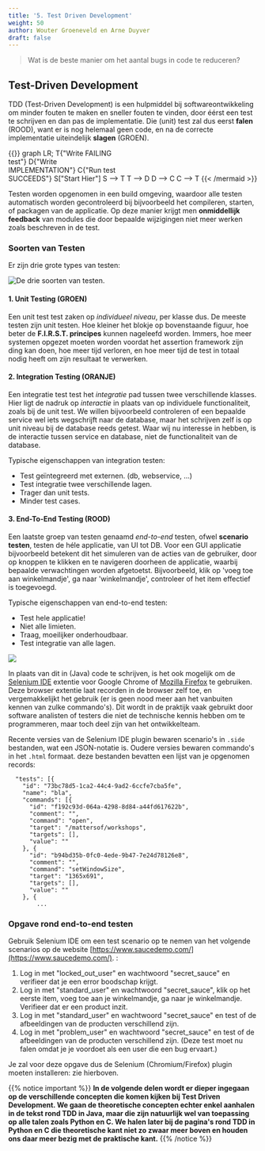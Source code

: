 ```yaml
---
title: '5. Test Driven Development'
weight: 50
author: Wouter Groeneveld en Arne Duyver
draft: false
---
```


> <i class="fa fa-question-circle" aria-hidden="true"></i>
 Wat is de beste manier om het aantal bugs in code te reduceren?

## Test-Driven Development

TDD (Test-Driven Development) is een hulpmiddel bij softwareontwikkeling om minder fouten te maken en sneller fouten te vinden, door éérst een test te schrijven en dan pas de implementatie. Die (unit) test zal dus eerst **falen** (ROOD), want er is nog helemaal geen code, en na de correcte implementatie uiteindelijk **slagen** (GROEN). 

{{<mermaid>}}
graph LR;
    T{"Write FAILING<br/> test"}
    D{"Write<br/> IMPLEMENTATION"}
    C{"Run test<br/> SUCCEEDS"}
    S["Start Hier"]
    S --> T
    T --> D
    D --> C
    C --> T
{{< /mermaid >}}

Testen worden opgenomen in een build omgeving, waardoor alle testen automatisch worden gecontroleerd bij bijvoorbeeld het compileren, starten, of packagen van de applicatie. Op deze manier krijgt men **onmiddellijk feedback** van modules die door bepaalde wijzigingen niet meer werken zoals beschreven in de test. 

### Soorten van Testen

Er zijn drie grote types van testen:

![](/img/testniveaus.jpg "De drie soorten van testen.")

#### 1. Unit Testing (GROEN)

Een unit test test zaken op _individueel niveau_, per klasse dus. De meeste testen zijn unit testen. Hoe kleiner het blokje op bovenstaande figuur, hoe beter de **F.I.R.S.T. principes** kunnen nageleefd worden. Immers, hoe meer systemen opgezet moeten worden voordat het assertion framework zijn ding kan doen, hoe meer tijd verloren, en hoe meer tijd de test in totaal nodig heeft om zijn resultaat te verwerken. 

#### 2. Integration Testing (ORANJE)

Een integratie test test het _integratie_ pad tussen twee verschillende klasses. Hier ligt de nadruk op _interactie_ in plaats van op individuele functionaliteit, zoals bij de unit test. We willen bijvoorbeeld controleren of een bepaalde service wel iets wegschrijft naar de database, maar het schrijven zelf is op unit niveau bij de database reeds getest. Waar wij nu interesse in hebben, is de interactie tussen service en database, niet de functionaliteit van de database. 

Typische eigenschappen van integration testen:

- Test geïntegreerd met externen. (db, webservice, ...)
- Test integratie twee verschillende lagen.
- Trager dan unit tests.
- Minder test cases.

#### 3. End-To-End Testing (ROOD)

Een laatste groep van testen genaamd _end-to-end_ testen, ofwel **scenario testen**, testen de héle applicatie, van UI tot DB. Voor een GUI applicatie bijvoorbeeld betekent dit het simuleren van de acties van de gebruiker, door op knoppen te klikken en te navigeren doorheen de applicatie, waarbij bepaalde verwachtingen worden afgetoetst. Bijvoorbeeld, klik op 'voeg toe aan winkelmandje', ga naar 'winkelmandje', controleer of het item effectief is toegevoegd.

Typische eigenschappen van end-to-end testen:

- Test hele applicatie!
- Niet alle limieten.
- Traag, moeilijker onderhoudbaar.
- Test integratie van alle lagen.

![](/img/tdd/selenium.png)

In plaats van dit in (Java) code te schrijven, is het ook mogelijk om de [Selenium IDE](https://selenium.dev/selenium-ide/) extentie voor Google Chrome of [Mozilla Firefox](https://addons.mozilla.org/en-US/firefox/addon/selenium-ide/) te gebruiken. Deze browser extentie laat recorden in de browser zelf toe, en vergemakkelijkt het gebruik (er is geen nood meer aan het vanbuiten kennen van zulke commando's). Dit wordt in de praktijk vaak gebruikt door software analisten of testers die niet de technische kennis hebben om te programmeren, maar toch deel zijn van het ontwikkelteam. 

Recente versies van de Selenium IDE plugin bewaren scenario's in `.side` bestanden, wat een JSON-notatie is. Oudere versies bewaren commando's in het `.html` formaat. deze bestanden bevatten een lijst van je opgenomen records:

```
  "tests": [{
    "id": "73bc78d5-1ca2-44c4-9ad2-6ccfe7cba5fe",
    "name": "bla",
    "commands": [{
      "id": "f192c93d-064a-4298-8d84-a44fd617622b",
      "comment": "",
      "command": "open",
      "target": "/mattersof/workshops",
      "targets": [],
      "value": ""
    }, {
      "id": "b94bd35b-0fc0-4ede-9b47-7e24d78126e8",
      "comment": "",
      "command": "setWindowSize",
      "target": "1365x691",
      "targets": [],
      "value": ""
    }, {
        ...
```

### Opgave rond end-to-end testen

Gebruik Selenium IDE om een test scenario op te nemen van het volgende scenarios op de website [https://www.saucedemo.com/](https://www.saucedemo.com/). :

1. Log in met "locked_out_user" en wachtwoord "secret_sauce" en verifieer dat je een error boodschap krijgt. 
2. Log in met "standard_user" en wachtwoord "secret_sauce", klik op het eerste item, voeg toe aan je winkelmandje, ga naar je winkelmandje. Verifieer dat er een product inzit.
3. Log in met "standard_user" en wachtwoord "secret_sauce" en test of de afbeeldingen van de producten verschillend zijn.
4. Log in met "problem_user" en wachtwoord "secret_sauce" en test of de afbeeldingen van de producten verschillend zijn. (Deze test moet nu falen omdat je je voordoet als een user die een bug ervaart.)  

Je zal voor deze opgave dus de Selenium (Chromium/Firefox) plugin moeten installeren: zie hierboven.

{{% notice important %}}
**In de volgende delen wordt er dieper ingegaan op de verschillende concepten die komen kijken bij Test Driven Development. We gaan de theoretische concepten echter enkel aanhalen in de tekst rond TDD in Java, maar die zijn natuurlijk wel van toepassing op alle talen zoals Python en C. We halen later bij de pagina's rond TDD in Python en C die theoretische kant niet zo zwaar meer boven en houden ons daar meer bezig met de praktische kant.**
{{% /notice %}}

